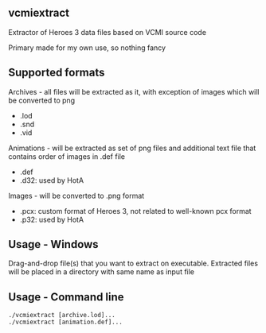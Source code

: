 ## vcmiextract
Extractor of Heroes 3 data files based on VCMI source code

Primary made for my own use, so nothing fancy

## Supported formats
Archives - all files will be extracted as it, with exception of images which will be converted to png
- .lod
- .snd
- .vid

Animations - will be extracted as set of png files and additional text file that contains order of images in .def file
- .def
- .d32: used by HotA

Images - will be converted to .png format
- .pcx: custom format of Heroes 3, not related to well-known pcx format
- .p32: used by HotA

## Usage - Windows

Drag-and-drop file(s) that you want to extract on executable. Extracted files will be placed in a directory with same name as input file

## Usage - Command line

```
./vcmiextract [archive.lod]...
./vcmiextract [animation.def]...
```